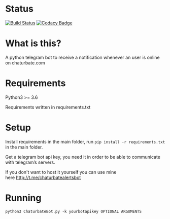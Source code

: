 Status
=============
[![Build Status](https://travis-ci.org/fuomag9/ChaturbateBot.svg?branch=master)](https://travis-ci.org/fuomag9/ChaturbateBot)
[![Codacy Badge](https://api.codacy.com/project/badge/Grade/3bab44d73eb5417da2c650ebdb12050f)](https://www.codacy.com/app/fuomag9/ChaturbateBot?utm_source=github.com&amp;utm_medium=referral&amp;utm_content=fuomag9/ChaturbateBot&amp;utm_campaign=Badge_Grade)


What is this?
=============

A python telegram bot to receive a notification whenever an user is online on
chaturbate.com

Requirements
============

Python3 >= 3.6

Requirements written in requirements.txt

Setup
=====

Install requirements in the main folder, run ```pip install -r requirements.txt```
in the main folder.

Get a telegram bot api key, you need it in order to be able to communicate with
telegram’s servers.

If you don't want to host it yourself you can use mine
here <http://t.me/chaturbatealertsbot>

Running
=======

```python3 ChaturbateBot.py -k yourbotapikey OPTIONAL ARGUMENTS```
